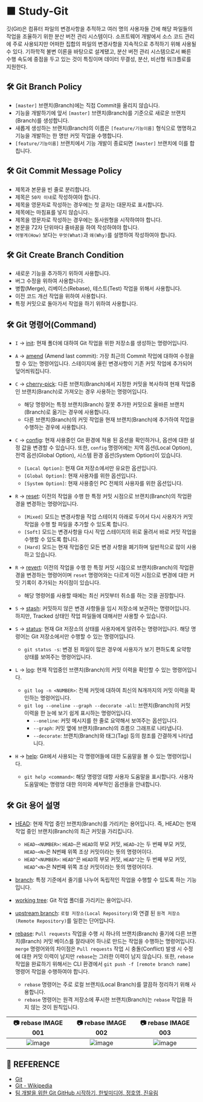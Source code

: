 # ■ Study-Git

깃(Git)은 컴퓨터 파일의 변경사항을 추적하고 여러 명의 사용자들 간에 해당 파일들의 작업을 조율하기 위한 분산 버전 관리 시스템이다. 소프트웨어 개발에서 소스 코드 관리에 주로 사용되지만 어떠한 집합의 파일의 변경사항을 지속적으로 추적하기 위해 사용될 수 있다. 기하학적 불변 이론을 바탕으로 설계됐고, 분산 버전 관리 시스템으로서 빠른 수행 속도에 중점을 두고 있는 것이 특징이며 데이터 무결성, 분산, 비선형 워크플로를 지원한다.

## 🛠 Git Branch Policy

* `[master]` 브랜치(Branch)에는 직접 Commit을 올리지 않습니다.
* 기능을 개발하기에 앞서 `[master]` 브랜치(Branch)를 기준으로 새로운 브랜치(Branch)를 생성합니다.
* 새롭게 생성하는 브랜치(Branch)의 이름은 `[feature/기능이름]` 형식으로 명명하고 기능을 개발하는 한 명만 커밋 작업을 수행합니다.
* `[feature/기능이름]` 브랜치에서 기능 개발이 종료되면 `[master]` 브랜치에 이를 합칩니다.

## 🛠 Git Commit Message Policy

* 제목과 본문을 빈 줄로 분리합니다.
* 제목은 `50자 이내`로 작성하여야 합니다.
* 제목을 영문자로 작성하는 경우에는 첫 글자는 대문자로 표시합니다.
* 제목에는 마침표를 넣지 않습니다.
* 제목을 영문자로 작성하는 경우에는 동사원형을 시작하여야 합니다.
* 본문을 72자 단위마다 줄바꿈을 하여 작성하여야 합니다.
* `어떻게(How)` 보다는 `무엇(What)`과 `왜(Why)`를 설명하여 작성하여야 합니다.

## 🛠 Git Create Branch Condition

* 새로운 기능을 추가하기 위하여 사용합니다.
* 버그 수정을 위하여 사용합니다.
* 병합(Merge), 리베이스(Rebase), 테스트(Test) 작업을 위해서 사용합니다.
* 이전 코드 개선 작업을 위하여 사용합니다.
* 특정 커밋으로 돌아가서 작업을 하기 위하여 사용합니다.

## 🛠 Git 명령어(Command)

* `I` → [init](https://git-scm.com/book/ko/v2/Git의-기초-Git-저장소-만들기): 현재 폴더에 대하여 Git 작업을 위한 저장소를 생성하는 명령어입니다. 

* `A` → [amend](https://backlog.com/git-tutorial/kr/stepup/stepup7_1.html) (Amend last commit): 가장 최근의 Commit 작업에 대하여 수정을 할 수 있는 명령어입니다. 스테이지에 올린 변경사항이 기존 커밋 작업에 추가되어 덮어씌워집니다.

* `C` → [cherry-pick](https://backlog.com/git-tutorial/kr/stepup/stepup6_4.html): 다른 브랜치(Branch)에서 지정한 커밋을 복사하여 현재 작업중인 브랜치(Branch)로 가져오는 경우 사용하는 명령어입니다. 
  * 해당 명령어는 특정 브랜치(Branch) 잘못 추가한 커밋으로 올바른 브랜치(Branch)로 옮기는 경우에 사용합니다.
  * 다른 브랜치(Branch)의 커밋 작업을 현재 브랜치(Branch)에 추가하여 작업을 수행하는 경우에 사용합니다.

* `C` → [config](https://backlog.com/git-tutorial/kr/reference/config.html): 현재 사용중인 Git 환경에 적용 된 옵션을 확인하거나, 옵션에 대한 설정 값을 변경할 수 있습니다. 또한, `config` 명령어에는 지역 옵션(Local Option), 전역 옵션(Global Option), 시스템 환경 옵션(System Option)이 있습니다.
  * `[Local Option]`: 현재 Git 저장소에서만 유요한 옵션입니다.
  * `[Global Option]`: 현재 사용자를 위한 옵션입니다.
  * `[System Option]`: 현재 사용중인 PC 전체의 사용자를 위한 옵션입니다.

* `R` → [reset](https://git-scm.com/book/ko/v2/Git-도구-Reset-명확히-알고-가기): 이전의 작업을 수행 한 특정 커밋 시점으로 브랜치(Branch)의 작업환경을 변경하는 명령어입니다. 
  * `[Mixed]` 모드는 변경사항을 작업 스테이지 아래로 두어서 다시 사용자가 커밋 작업을 수행 할 파일을 추가할 수 있도록 합니다. 
  * `[Soft]` 모드는 변경사항을 다시 작업 스테이지의 위로 올려서 바로 커밋 작업을 수행할 수 있도록 합니다. 
  * `[Hard]` 모드는 현재 작업중인 모든 변경 사항을 폐기하며 일반적으로 많이 사용하고 있습니다.

* `R` → [revert](https://backlog.com/git-tutorial/kr/stepup/stepup7_2.html): 이전의 작업을 수행 한 특정 커밋 시점으로 브랜치(Branch)의 작업환경을 변경하는 명령어이며 `reset` 명령어와는 다르게 이전 시점으로 변경에 대한 커밋 기록이 추가되는 차이점이 있습니다.
  * 해당 명령어를 사용할 때에는 최신 커밋부터 취소를 하는 것을 권장합니다.

* `S` → [stash](https://git-scm.com/book/ko/v2/Git-도구-Stashing과-Cleaning): 커밋하지 않은 변경 사항들을 임시 저장소에 보관하는 명령어입니다. 하지만, Tracked 상태인 작업 파일들에 대해서만 사용할 수 있습니다.

* `S` → [status](https://www.atlassian.com/git/tutorials/inspecting-a-repository): 현재 Git 저장소의 상태를 사용자에게 알려주는 명령어입니다. 해당 명령어는 Git 저장소에서만 수행할 수 있는 명령어입니다. 
  * `git status -s`: 변경 된 파일이 많은 경우에 사용자가 보기 편하도록 요약항 상태를 보여주는 명령어입니다.

* `L` → [log](https://git-scm.com/book/ko/v2/Git의-기초-커밋-히스토리-조회하기): 현재 작업중인 브랜치(Branch)의 커밋 이력을 확인할 수 있는 명령어입니다.
  * `git log -n <NUMBER>`: 전체 커밋에 대하여 최신의 N개까지의 커밋 이력을 확인하는 명령어입니다.
  * `git log --oneline --graph --decorate -all`: 브랜치(Branch)의 커밋 이력을 한 눈에 보기 쉽게 표시하는 명령어입니다.
    * `--oneline`: 커밋 메시지를 한 줄로 요약해서 보여주는 옵션입니다.
    * `--graph`: 커밋 옆에 브랜치(Branch)의 흐름으 그래프로 나타냅니다.
    * `--decorate`: 브랜치(Branch)와 태그(Tag) 등의 참조를 간결하게 나타냅니다.

* `H` → [help](https://git-scm.com/book/ko/v2/시작하기-도움말-보기): Git에서 사용되는 각 명령어들에 대한 도움말을 볼 수 있는 명령어입니다.
  * `git help <command>`: 해당 명령엉 대항 사용자 도움말을 표시합니다. 사용자 도움말에는 명령엉 대한 의미와 세부적인 옵션들을 안내합니다.

## 🛠 Git 용어 설명

* [HEAD](https://stackoverflow.com/questions/2304087/what-is-head-in-git): 현재 작업 중인 브랜치(Branch)를 가리키는 용어입니다. 즉, HEAD는 현재 작업 중인 브랜치(Branch)의 최근 커밋을 가리킵니다.
   * `HEAD~<NUMBER>`: `HEAD~`은 `HEAD`의 부모 커밋, `HEAD~2`는 두 번째 부모 커밋, `HEAD~<N>`은 N번째 위쪽 조상 커밋이라는 뜻의 명령어이다.
   * `HEAD^<NUMBER>`: `HEAD^`은 `HEAD`의 부모 커밋, `HEAD^2`는 두 번째 부모 커밋, `HEAD^<N>`은 N번째 위쪽 조상 커밋이라는 뜻의 명령어이다.

* [branch](https://backlog.com/git-tutorial/kr/stepup/stepup1_1.html): 특정 기준에서 줄기를 나누어 독립적인 작업을 수행할 수 있도록 하는 기능입니다.

* [working tree](https://backlog.com/git-tutorial/git-workflow/): Git 작업 폴더를 가리키는 용어입니다.

* [upstream branch](https://wikidocs.net/74836): `로컬 저장소(Local Repository)`와 연결 된 `원격 저장소(Remote Repository)`를 일컫는 단어입니다.

* [rebase](https://backlog.com/git-tutorial/kr/stepup/stepup2_8.html): `Pull requests` 작업을 수행 시 하나의 브랜치(Branch) 줄기에 다른 브랜치(Branch) 커밋 베이스를 잘라내어 하나로 만드는 작업을 수행하는 명령어입니다. `merge` 명령어와의 차이점은 `Pull requests` 작업 시 충돌(Conflict) 발생 시 수정에 대한 커밋 이력이 남지만 `rebase`는 그러한 이력이 남지 않습니다. 또한, `rebase` 작업을 완료하기 위해서는 CLI 환경에서 `git push -f [remote branch name]` 명령어 작업을 수행하여야 합니다.

  * `rebase` 명령어는 주로 로컬 브랜치(Local Branch)를 깔끔하 정리하기 위해 사용합니다.
  * `rebase` 명령어는 원격 저장소에 푸시한 브랜치(Branch)는 `rebase` 작업을 하지 않는 것이 원칙입니다.

|📷 rebase IMAGE 001|📷 rebase IMAGE 002|📷 rebase IMAGE 003|
|:-----------------:|:-----------------:|:------------------:|
|![image](https://user-images.githubusercontent.com/20036523/127768643-40f0d3b0-5e22-4533-a93d-b5c34db990b4.png)|![image](https://user-images.githubusercontent.com/20036523/127768664-9b71c68b-dc73-4d99-babe-e4bc2c40019e.png)|![image](https://user-images.githubusercontent.com/20036523/127768673-1905367b-2f88-4cc2-8bbe-0b0e17dd2e9f.png)|

## :mega: REFERENCE

* [Git](https://git-scm.com)
* [Git - Wikipedia](https://ko.wikipedia.org/wiki/깃_(소프트웨어))
* [팀 개발을 위한 Git GitHub 시작하기, 한빛미디어, 정호영, 진유림](https://book.naver.com/bookdb/book_detail.nhn?bid=15986509)
